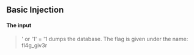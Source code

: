 ## Basic Injection
#### The input 
> ' or '1' = '1
dumps the database. The flag is given under the name: fl4g_giv3r